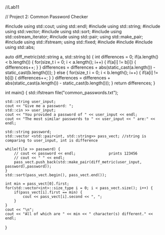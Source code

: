 //Lab11

// Project 2: Common Password Checker

#include<iostream>
using std::cout; using std::endl;
#include<string>
using std::string;
#include<vector>
using std::vector;
#include<algorithm>
using std::sort;
#include<iterator>
using std::ostream_iterator;
#include<utility>
using std::pair;
using std::make_pair;
#include<fstream>
using std::ifstream;
using std::fixed;
#include<numeric>
#include<cmath>
#include <cstdlib>
using std::abs;

auto diff_metric(std::string a, std::string b) {
    int differences = 0;
    if(a.length() < b.length()) {
        for(size_t i = 0; i < a.length(); i++) {
            if(a[i] != b[i]) {
                differences++;
            }
        }
        differences = differences + abs(static_cast<int>(a.length()) - static_cast<int>(b.length()));
    } else {
        for(size_t i = 0; i < b.length(); i++) {
            if(a[i] != b[i]) {
                differences++;
            }
        } 
        differences = differences + abs(static_cast<int>(a.length()) - static_cast<int>(b.length()));
    }
    return differences;
}

int main() {
    std::ifstream file("common_passwords.txt");

    std::string user_input;
    cout << "Give me a password: ";
    std::cin >> user_input;
    cout << "You provided a password of " << user_input << endl;
    cout << "The most similar passwords to " << user_input << " are:" << endl;

    std::string password;
    std::vector <std::pair<int, std::string>> pass_vect; //string is comparing to user_input, int is difference

    while(file >> password) {
        // cout << password << endl;               prints 123456
        // cout << " " << endl;
        pass_vect.push_back(std::make_pair(diff_metric(user_input, password),password));
    }
    std::sort(pass_vect.begin(), pass_vect.end());

    int min = pass_vect[0].first;
    for(std::vector<int>::size_type i = 0; i < pass_vect.size(); i++) {
        if(pass_vect[i].first == min) {
            cout << pass_vect[i].second << ", ";
        }
    }
    cout << "\n";
    cout << "All of which are " << min << " character(s) different." << endl;
}
